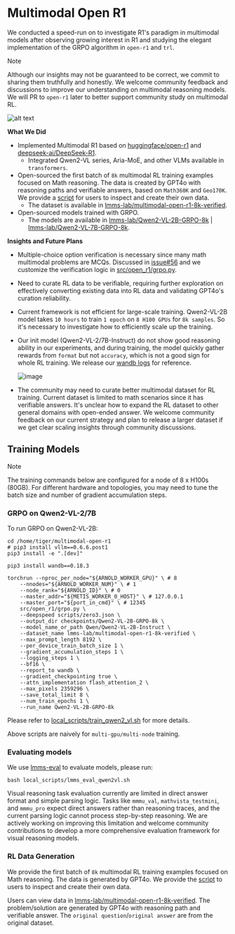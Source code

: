 # Multimodal Open R1

We conducted a speed-run on to investigate R1's paradigm in multimodal models after observing growing interest in R1 and studying the elegant implementation of the GRPO algorithm in `open-r1` and `trl`.

<!-- [Dataset](https://huggingface.co/datasets/lmms-lab/multimodal-open-r1-8k-verified) | [2B Model](https://huggingface.co/lmms-lab/Qwen2-VL-2B-GRPO-8k) | [7B Model](https://huggingface.co/lmms-lab/Qwen2-VL-7B-GRPO-8k) -->

> [!NOTE] 
> Although our insights may not be guaranteed to be correct, we commit to sharing them truthfully and honestly. We welcome community feedback and discussions to improve our understanding on multimodal reasoning models. We will PR to `open-r1` later to better support community study on multimodal RL.

![alt text](assets/lmm_r1.png)

**What We Did**
- Implemented Multimodal R1 based on [huggingface/open-r1](https://github.com/huggingface/open-r1) and [deepseek-ai/DeepSeek-R1](https://github.com/deepseek-ai/DeepSeek-R1). 
  - Integrated Qwen2-VL series, Aria-MoE, and other VLMs available in `transformers`.
- Open-sourced the first batch of `8k` multimodal RL training examples focused on Math reasoning. The data is created by GPT4o with reasoning paths and verifiable answers, based on `Math360K` and `Geo170K`. We provide a [script](local_scripts/create_vision_cot_data.py) for users to inspect and create their own data.
  - The dataset is available in [lmms-lab/multimodal-open-r1-8k-verified](https://huggingface.co/datasets/lmms-lab/multimodal-open-r1-8k-verified).
- Open-sourced models trained with GRPO.
  - The models are available in [lmms-lab/Qwen2-VL-2B-GRPO-8k](https://huggingface.co/lmms-lab/Qwen2-VL-2B-GRPO-8k) | [lmms-lab/Qwen2-VL-7B-GRPO-8k](https://huggingface.co/lmms-lab/Qwen2-VL-7B-GRPO-8k).

**Insights and Future Plans**
- Multiple-choice option verification is necessary since many math multimodal problems are MCQs. Discussed in [issue#56](https://github.com/huggingface/open-r1/issues/56) and we customize the verification logic in [src/open_r1/grpo.py](src/open_r1/grpo.py).
- Need to curate RL data to be verifiable, requiring further exploration on effectively converting existing data into RL data and validating GPT4o's curation reliability.
- Current framework is not efficient for large-scale training. Qwen2-VL-2B model takes `10 hours` to train `1 epoch` on `8 H100 GPUs` for `8k samples`. So it's necessary to investigate how to efficiently scale up the training.
- Our init model (Qwen2-VL-2/7B-Instruct) do not show good reasoning ability in our experiments, and during training, the model quickly gather rewards from `format` but not `accuracy`, which is not a good sign for whole RL training. We release our [wandb logs](https://api.wandb.ai/links/libo0013/lz60ml8h) for reference.

  ![image](https://github.com/user-attachments/assets/e0cfca59-3403-4776-97e9-090f2972b903)

- The community may need to curate better multimodal dataset for RL training. Current dataset is limited to math scenarios since it has verifiable answers. It's unclear how to expand the RL dataset to other general domains with open-ended answer. We welcome community feedback on our current strategy and plan to release a larger dataset if we get clear scaling insights through community discussions.


## Training Models

> [!NOTE]
> The training commands below are configured for a node of 8 x H100s (80GB). For different hardware and topologies, you may need to tune the batch size and number of gradient accumulation steps.

### GRPO on Qwen2-VL-2/7B

To run GRPO on Qwen2-VL-2B:

```
cd /home/tiger/multimodal-open-r1
# pip3 install vllm==0.6.6.post1
pip3 install -e ".[dev]"

pip3 install wandb==0.18.3

torchrun --nproc_per_node="${ARNOLD_WORKER_GPU}" \ # 8
    --nnodes="${ARNOLD_WORKER_NUM}" \ # 1
    --node_rank="${ARNOLD_ID}" \ # 0
    --master_addr="${METIS_WORKER_0_HOST}" \ # 127.0.0.1
    --master_port="${port_in_cmd}" \ # 12345
    src/open_r1/grpo.py \
    --deepspeed scripts/zero3.json \
    --output_dir checkpoints/Qwen2-VL-2B-GRPO-8k \
    --model_name_or_path Qwen/Qwen2-VL-2B-Instruct \
    --dataset_name lmms-lab/multimodal-open-r1-8k-verified \
    --max_prompt_length 8192 \
    --per_device_train_batch_size 1 \
    --gradient_accumulation_steps 1 \
    --logging_steps 1 \
    --bf16 \
    --report_to wandb \
    --gradient_checkpointing true \
    --attn_implementation flash_attention_2 \
    --max_pixels 2359296 \
    --save_total_limit 8 \
    --num_train_epochs 1 \
    --run_name Qwen2-VL-2B-GRPO-8k
```

Please refer to [local_scripts/train_qwen2_vl.sh](local_scripts/train_qwen2_vl.sh) for more details.

Above scripts are naively for `multi-gpu/multi-node` training.

### Evaluating models

We use [lmms-eval]([https://github.com/LMMs-Lab/lmms-eval](https://github.com/EvolvingLMMs-Lab/lmms-eval)) to evaluate models, please run:

```shell
bash local_scripts/lmms_eval_qwen2vl.sh
```

Visual reasoning task evaluation currently are limited in direct answer format and simple parsing logic. Tasks like `mmmu_val`, `mathvista_testmini`, and `mmmu_pro` expect direct answers rather than reasoning traces, and the current parsing logic cannot process step-by-step reasoning. We are actively working on improving this limitation and welcome community contributions to develop a more comprehensive evaluation framework for visual reasoning models.

### RL Data Generation

We provide the first batch of `8k` multimodal RL training examples focused on Math reasoning. The data is generated by GPT4o. We provide the [script](local_scripts/create_vision_cot_data.py) to users to inspect and create their own data.

Users can view data in [lmms-lab/multimodal-open-r1-8k-verified](https://huggingface.co/datasets/lmms-lab/multimodal-open-r1-8k-verified). The problem/solution are generated by GPT4o with reasoning path and verifiable answer. The `original question`/`original answer` are from the original dataset.
